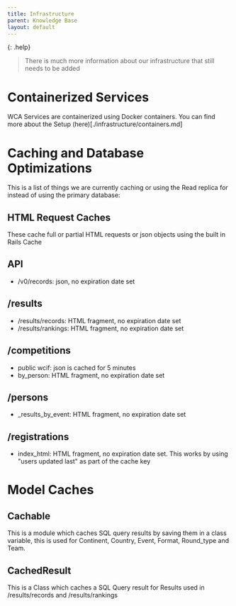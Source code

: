 ```yaml
---
title: Infrastructure
parent: Knowledge Base
layout: default
---
```


{: .help}
> There is much more information about our infrastructure that still needs to be added

# Containerized Services
WCA Services are containerized using Docker containers. You can find more about the Setup (here)[./infrastructure/containers.md]

# Caching and Database Optimizations

This is a list of things we are currently caching or using the Read replica for instead of using the primary database:

## HTML Request Caches
These cache full or partial HTML requests or json objects using the built in Rails Cache

## API
- /v0/records: json, no expiration date set

## /results
- /results/records: HTML fragment, no expiration date set
- /results/rankings: HTML fragment, no expiration date set

## /competitions
- public wcif: json is cached for 5 minutes
- by_person: HTML fragment, no expiration date set

## /persons
- _results_by_event: HTML fragment, no expiration date set

## /registrations
- index_html: HTML fragment, no expiration date set. This works by using "users updated last" as part of the cache key

# Model Caches

## Cachable
This is a module which caches SQL query results by saving them in a class variable, this is used for Continent, Country, Event, Format, Round_type and Team.

## CachedResult
This is a Class which caches a SQL Query result for Results used in /results/records and /results/rankings
